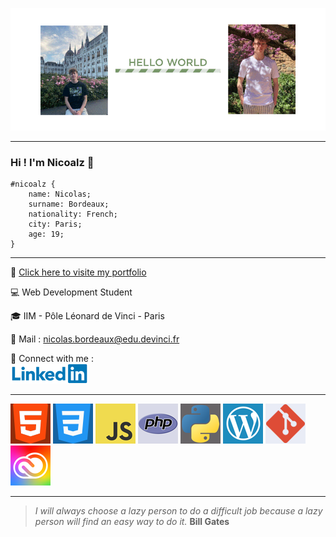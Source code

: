 ![Hello World](/img/hello_world.gif)
***
### Hi ! I'm Nicoalz 👋
```
#nicoalz {
    name: Nicolas;
    surname: Bordeaux;
    nationality: French;
    city: Paris;
    age: 19;
}
```

***

🔗 [Click here to visite my portfolio](https://portfolio.nicolasbordeaux.tk/)

💻 Web Development Student

🎓 IIM - Pôle Léonard de Vinci - Paris

📧 Mail : <nicolas.bordeaux@edu.devinci.fr>

🤝 Connect with me : <br>
[![LinkedIn](/img/logo-linkedin.png)](https://www.linkedin.com/in/nicolas-bordeaux-720601207/)

***

![html5](/img/html5.png) ![css3](/img/css3.png)  ![js](/img/js.png) ![php](/img/php.png) ![python](/img/python.png) ![wordpress](/img/wordpress.png) ![git](/img/git.png) ![adobe-suite](/img/adobe-suite.png) 

***

>*I will always choose a lazy person to do a difficult job because a lazy person will find an easy way to do it.*
**Bill Gates**